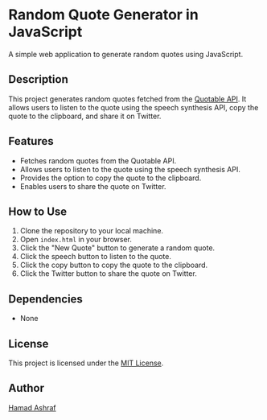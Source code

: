 # Random Quote Generator in JavaScript

A simple web application to generate random quotes using JavaScript.

## Description

This project generates random quotes fetched from the [Quotable API](http://api.quotable.io/random). It allows users to listen to the quote using the speech synthesis API, copy the quote to the clipboard, and share it on Twitter.

## Features

- Fetches random quotes from the Quotable API.
- Allows users to listen to the quote using the speech synthesis API.
- Provides the option to copy the quote to the clipboard.
- Enables users to share the quote on Twitter.

## How to Use

1. Clone the repository to your local machine.
2. Open `index.html` in your browser.
3. Click the "New Quote" button to generate a random quote.
4. Click the speech button to listen to the quote.
5. Click the copy button to copy the quote to the clipboard.
6. Click the Twitter button to share the quote on Twitter.

## Dependencies

- None

## License

This project is licensed under the [MIT License](LICENSE).

## Author

[Hamad Ashraf](https://github.com/h-ashraf)
